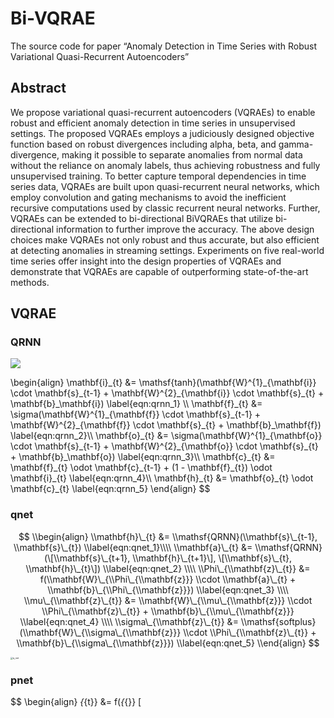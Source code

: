 # Bi-VQRAE

The source code for paper “Anomaly Detection in Time Series with Robust
Variational Quasi-Recurrent Autoencoders”

## Abstract

We propose variational quasi-recurrent autoencoders (VQRAEs) to enable
robust and efficient anomaly detection in time series in unsupervised
settings. The proposed VQRAEs employs a judiciously designed objective
function based on robust divergences including alpha, beta, and
gamma-divergence, making it possible to separate anomalies from normal
data without the reliance on anomaly labels, thus achieving robustness
and fully unsupervised training. To better capture temporal dependencies
in time series data, VQRAEs are built upon quasi-recurrent neural
networks, which employ convolution and gating mechanisms to avoid the
inefficient recursive computations used by classic recurrent neural
networks. Further, VQRAEs can be extended to bi-directional BiVQRAEs
that utilize bi-directional information to further improve the accuracy.
The above design choices make VQRAEs not only robust and thus accurate,
but also efficient at detecting anomalies in streaming settings.
Experiments on five real-world time series offer insight into the design
properties of VQRAEs and demonstrate that VQRAEs are capable of
outperforming state-of-the-art methods.

## VQRAE

### QRNN

<img src="https://render.githubusercontent.com/render/math?math=\mathbf{i}_{t} = \mathsf{tanh}(\mathbf{W}^{1}_{\mathbf{i}} \cdot \mathbf{s}_{t-1} + \mathbf{W}^{2}_{\mathbf{i}} \cdot \mathbf{s}_{t} + \mathbf{b}_\mathbf{i}) \\ \mathbf{f}_{t} &= \sigma(\mathbf{W}^{1}_{\mathbf{f}} \cdot \mathbf{s}_{t-1} + \mathbf{W}^{2}_{\mathbf{f}} \cdot \mathbf{s}_{t} + \mathbf{b}_\mathbf{f})">

\\begin{align}
            \\mathbf{i}\_{t} &= \\mathsf{tanh}(\\mathbf{W}^{1}\_{\\mathbf{i}} \\cdot \\mathbf{s}\_{t-1} + \\mathbf{W}^{2}\_{\\mathbf{i}} \\cdot \\mathbf{s}\_{t} + \\mathbf{b}\_\\mathbf{i}) \\label{eqn:qrnn_1} \\\\
            \\mathbf{f}\_{t} &= \\sigma(\\mathbf{W}^{1}\_{\\mathbf{f}} \\cdot \\mathbf{s}\_{t-1} + \\mathbf{W}^{2}\_{\\mathbf{f}} \\cdot \\mathbf{s}\_{t} + \\mathbf{b}\_\\mathbf{f}) \\label{eqn:qrnn_2}\\\\
            \\mathbf{o}\_{t} &= \\sigma(\\mathbf{W}^{1}\_{\\mathbf{o}} \\cdot \\mathbf{s}\_{t-1} + \\mathbf{W}^{2}\_{\\mathbf{o}} \\cdot \\mathbf{s}\_{t} + \\mathbf{b}\_\\mathbf{o}) \\label{eqn:qrnn_3}\\\\
            \\mathbf{c}\_{t} &= \\mathbf{f}\_{t} \\odot \\mathbf{c}\_{t-1} + (1 - \\mathbf{f}\_{t}) \\odot \\mathbf{i}\_{t} \\label{eqn:qrnn_4}\\\\
            \\mathbf{h}\_{t} &= \\mathbf{o}\_{t} \\odot \\mathbf{c}\_{t} \\label{eqn:qrnn_5}
        \\end{align}
$$

### qnet

$$
\\begin{align}
        \\mathbf{h}\_{t} &= \\mathsf{QRNN}(\\mathbf{s}\_{t-1}, \\mathbf{s}\_{t}) \\label{eqn:qnet_1}\\\\
        \\mathbf{a}\_{t} &= \\mathsf{QRNN}(\[\\mathbf{s}\_{t+1}, \\mathbf{h}\_{t+1}\], \[\\mathbf{s}\_{t}, \\mathbf{h}\_{t}\]) \\label{eqn:qnet_2} \\\\
        \\Phi\_{\\mathbf{z}\_{t}} &= f(\\mathbf{W}\_{\\Phi\_{\\mathbf{z}}} \\cdot \\mathbf{a}\_{t} + \\mathbf{b}\_{\\Phi\_{\\mathbf{z}}}) \\label{eqn:qnet_3} \\\\
        \\mu\_{\\mathbf{z}\_{t}} &= \\mathbf{W}\_{\\mu\_{\\mathbf{z}}} \\cdot \\Phi\_{\\mathbf{z}\_{t}} + \\mathbf{b}\_{\\mu\_{\\mathbf{z}}} \\label{eqn:qnet_4} \\\\
        \\sigma\_{\\mathbf{z}\_{t}} &= \\mathsf{softplus}(\\mathbf{W}\_{\\sigma\_{\\mathbf{z}}} \\cdot \\Phi\_{\\mathbf{z}\_{t}} + \\mathbf{b}\_{\\sigma\_{\\mathbf{z}}}) \\label{eqn:qnet_5}
        \\end{align}
$$

<img src="D:\Source Code\(Bi)-VQRAE\q_net.png" alt="q_net" style="zoom:25%;" />

### pnet

$$ \\begin{align} *{*{t}} &= f(*{*{}} \[
